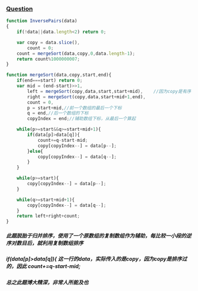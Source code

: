 ### [Question](https://www.nowcoder.com/practice/96bd6684e04a44eb80e6a68efc0ec6c5?tpId=13&tqId=11188&tPage=2&rp=2&ru=%2Fta%2Fcoding-interviews&qru=%2Fta%2Fcoding-interviews%2Fquestion-ranking)

```javascript
function InversePairs(data)
{
    if(!data||data.length<2) return 0;

    var copy = data.slice(),
        count = 0;
    count = mergeSort(data,copy,0,data.length-1);
    return count%1000000007;
}

function mergeSort(data,copy,start,end){
    if(end===start) return 0;
    var mid = (end-start)>>1,
        left = mergeSort(copy,data,start,start+mid),    //因为copy是有序的，所以作为data传入，便于比较
        right = mergeSort(copy,data,start+mid+1,end),
        count = 0,
        p = start+mid,//前一个数组的最后一个下标
        q = end,//后一个数组的下标
        copyIndex = end;//辅助数组下标，从最后一个算起

    while(p>=start&&q>=start+mid+1){
        if(data[p]>data[q]){
            count+=q-start-mid;
            copy[copyIndex--] = data[p--];
        }else{
            copy[copyIndex--] = data[q--];
        }
    }

    while(p>=start){
        copy[copyIndex--] = data[p--];
    }

    while(q>=start+mid+1){
        copy[copyIndex--] = data[q--];
    }
    return left+right+count;
}
```

##### 此题脱胎于归并排序，使用了一个原数组的复制数组作为辅助，每比较一小段的逆序对数目后，就利用复制数组排序
##### if(data[p]>data[q]){ 这一行的data，实际传入的是copy，因为copy是排序过的，因此  count+=q-start-mid;
##### 总之此题博大精深，非常人所能及也
